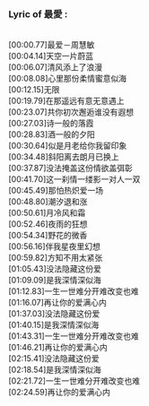 <h3>Lyric of 最愛 :</h3><p><br>[00:00.77]最爱－周慧敏
<br>[00:04.14]天空一片蔚蓝
<br>[00:06.07]清风添上了浪漫
<br>[00:08.08]心里那份柔情蜜意似海
<br>[00:12.15]无限
<br>[00:19.79]在那遥远有意无意遇上
<br>[00:23.07]共你初次邂逅谁没有遐想
<br>[00:27.03]诗一般的落霞
<br>[00:28.83]酒一般的夕阳
<br>[00:30.64]似是月老给你我留印象
<br>[00:34.48]斜阳离去朗月已换上
<br>[00:37.87]没法掩盖这份情欲盖弭彰
<br>[00:41.70]这一刹情一缕影一对人一双
<br>[00:45.49]那怕热炽爱一场
<br>[00:48.80]潮汐退和涨
<br>[00:50.61]月冷风和霜
<br>[00:52.46]夜雨的狂想
<br>[00:54.34]野花的微香
<br>[00:56.16]伴我星夜里幻想
<br>[00:59.82]方知不用太紧张
<br>[01:05.43]没法隐藏这份爱
<br>[01:09.09]是我深情深似海
<br>[01:12.83]一生一世难分开难改变也难
<br>[01:16.07]再让你的爱满心内
<br>[01:37.03]没法隐藏这份爱
<br>[01:40.15]是我深情深似海
<br>[01:43.31]一生一世难分开难改变也难
<br>[01:46.21]再让你的爱满心内
<br>[02:15.41]没法隐藏这份爱
<br>[02:18.54]是我深情深似海
<br>[02:21.72]一生一世难分开难改变也难
<br>[02:24.59]再让你的爱满心内
</p>
